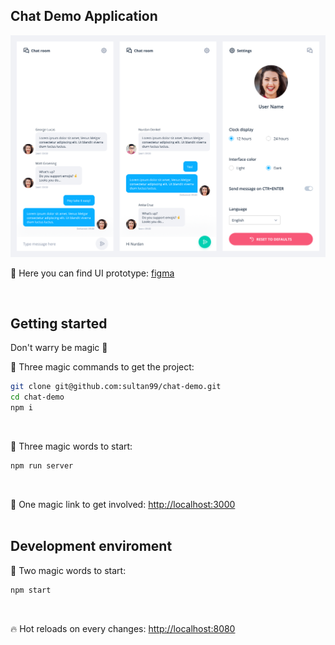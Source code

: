 ## Chat Demo Application
<img src="./ui-screen-shot.png"/>

🍭 Here you can find UI prototype: [figma](https://www.figma.com/file/bnnQmfeQ55yaAOIQqbzRmqtp/ChatApp?node-id=0%3A1)

<br/>

## Getting started
Don't warry be magic 🧙‍

🧙‍ Three magic commands to get the project:
```sh
git clone git@github.com:sultan99/chat-demo.git
cd chat-demo
npm i
```
<br/>

🧙‍ Three magic words to start:
```sh
npm run server
```
<br/>

🔗 One magic link to get involved: [http://localhost:3000](http://localhost:3000/)
<br/>
<br/>

## Development enviroment
🧙‍ Two magic words to start:
```sh
npm start
```
<br/>

🔥 Hot reloads on every changes: [http://localhost:8080](http://localhost:8080/)
<br/>
